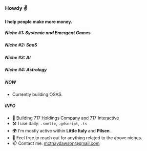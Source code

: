 ### Howdy ✌️

#### I help people make more money.

##### Niche #1: Systemic and Emergent Games
##### Niche #2: SaaS
##### Niche #3: AI
##### Niche #4: Astrology


##### NOW

- Currently building OSAS.

##### INFO

- 🏢 Building 717 Holdings Company and 717 Interactive  
- 🛠 I use daily: `.svelte`, `.gdscript`, `.ts`
- 🌍 I'm mostly active within **Little Italy** and **Pilsen**.
- 💬 Feel free to reach out for anything related to the above niches. 
- 📫 Contact me: mcthaydawson@gmail.com
